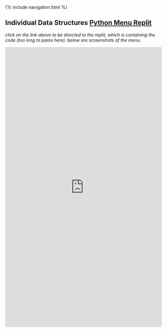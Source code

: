 {% include navigation.html %}

## Individual Data Structures [Python Menu Replit](https://replit.com/join/oeweapkivd-aadyanjalidaita)
*click on the link above to be directed to the replit, which is containing the code (too long to paste here). below are screenshots of the menu.*  

<iframe frameborder="0" width="100%" height="900" src="https://replit.com/@AadyanjaliDaita/indivrepo?lite=true#menu.py"></iframe>

